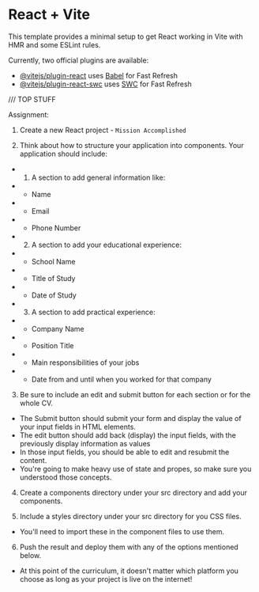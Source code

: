 # React + Vite

This template provides a minimal setup to get React working in Vite with HMR and some ESLint rules.

Currently, two official plugins are available:

- [@vitejs/plugin-react](https://github.com/vitejs/vite-plugin-react/blob/main/packages/plugin-react/README.md) uses [Babel](https://babeljs.io/) for Fast Refresh
- [@vitejs/plugin-react-swc](https://github.com/vitejs/vite-plugin-react-swc) uses [SWC](https://swc.rs/) for Fast Refresh


/// TOP STUFF

Assignment:

1. Create a new React project - ``Mission Accomplished``

2. Think about how to structure your application into components. Your application should include:

- 1. A section to add general information like:
- - Name
- - Email
- - Phone Number

- 2. A section to add your educational experience:
- - School Name
- - Title of Study
- - Date of Study

- 3. A section to add practical experience:
- - Company Name
- - Position Title
- - Main responsibilities of your jobs
- - Date from and until when you worked for that company

3. Be sure to include an edit and submit button for each section or for the whole CV.
- The Submit button should submit your form and display the value of your input fields in HTML elements.
- The edit button should add back (display) the input fields, with the previously display information as values
- In those input fields, you should be able to edit and resubmit the content.
- You're going to make heavy use of state and propes, so make sure you understood those concepts.

4. Create a components directory under your src directory and add your components.

5. Include a styles directory under your src directory for you CSS files.
- You'll need to import these in the component files to use them.

6. Push the result and deploy them with any of the options mentioned below.
- At this point of the curriculum, it doesn't matter which platform you choose as long as your project is live on the internet!
